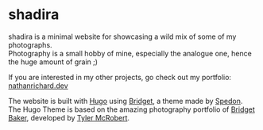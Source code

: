 # shadira
shadira is a minimal website for showcasing a wild mix of some of my photographs.\
Photography is a small hobby of mine, especially the analogue one, hence the huge amount of grain ;)

If you are interested in my other projects, go check out my portfolio: [nathanrichard.dev](https://nathanrichard.dev)

The website is built with [Hugo](https://gohugo.io/) using [Bridget](https://themes.gohugo.io/themes/bridget/), a theme made by [Spedon](https://github.com/Sped0n).\
The Hugo Theme is based on the amazing photography portfolio of [Bridget Baker](https://bridget.pictures/), developed by [Tyler McRobert](https://tylermcrobert.com).

